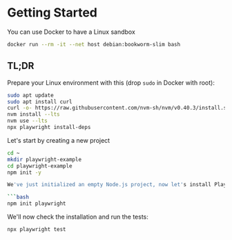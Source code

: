 # Getting Started

You can use Docker to have a Linux sandbox

```bash
docker run --rm -it --net host debian:bookworm-slim bash
```

## TL;DR
Prepare your Linux environment with this (drop `sudo` in Docker with root):
```bash
sudo apt update
sudo apt install curl
curl -o- https://raw.githubusercontent.com/nvm-sh/nvm/v0.40.3/install.sh | bash
nvm install --lts
nvm use --lts
npx playwright install-deps
```

Let's start by creating a new project

```bash
cd ~
mkdir playwright-example
cd playwright-example
npm init -y

We've just initialized an empty Node.js project, now let's install Playwright Test.

```bash
npm init playwright
```

We'll now check the installation and run the tests:
```bash
npx playwright test
```

